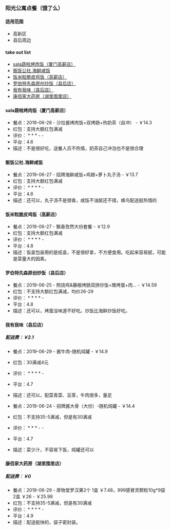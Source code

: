 ### 阳光公寓点餐（饿了么）
#### 适用范围
* 高新区
* 县后周边

#### take out list
* [sala蔬啦烤肉饭（厦门高薪店）](#1)
* [贩饭公社.海鲜咸饭](#2)
* [饭米粒脆皮鸡饭（高薪店）](#3)
* [罗伯特先森原创炒饭（县后店）](#4)
* [我有我味（县后店）](#5)
* [康佰家大药房（湖里围里店）](#6)

##### <h4 id="1">sala蔬啦烤肉饭（厦门高薪店）</h4>

* 餐点：2019-06-28 - 沙拉酱烤肉饭+双烤肠+热奶茶（自冲） - ￥14.3
* 红包：支持大额红包满减
* 评价： * * * - -
* 平台：4.6
* 描述：不是很好吃，送餐人员不热情，奶茶自己冲泡也不是很合理

##### <h4 id="2">贩饭公社.海鲜咸饭</h4>

* 餐点：2019-06-27 - 招牌海鲜咸饭+鸡翅+萝卜丸子汤 - ￥13.7
* 红包：支持大额红包满减
* 评价： * * * * -
* 平台：4.6
* 描述：还可以，丸子汤不是很香，咸饭不油腻还不错，蜂鸟配送挺热情的

##### <h4 id="3">饭米粒脆皮鸡饭（高薪店）</h4>

* 餐点：2019-06-27 - 飘香孜然大份套餐 - ￥12.9
* 红包：支持大额红包满减
* 评价： * * * * -
* 平台：4.8
* 描述：饭盒包装用的是纸盒，不是很好拿，不方便食用。吃起来容易腻，可能是菜量大的因素。

##### <h4 id="4">罗伯特先森原创炒饭（县后店）</h4>

* 餐点：2019-06-25 - 照烧鸡&藤椒烤肠双拼炒饭+赠烤蛋+肉... - ￥14.59
* 红包：不支持大额红包满减，均价26-29
* 评价： * * * * -
* 平台：4.8
* 描述：还可以，烤蛋没味道不好吃。炒饭比海鲜炒饭好吃。

##### <h4 id="5">我有我味（县后店）</h4>
##### 配送费：￥2.1

* 餐点：2019-06-29 - 酱牛肉-随机炖罐 - ￥14.9
* 红包：30满减4元
* 评价： * * * * -
* 平台：4.7
* 描述：还可以，配菜青菜、豆芽，牛肉很多，量足

* 餐点：2019-06-24 - 招牌酱大骨（大份）-随机炖罐 - ￥14.4
* 红包：不支持35-5满减，但是有30满减
* 评价： * * * - -
* 平台：4.7
* 描述：菜少汁，不容易下饭，炖罐还可以

##### <h4 id="6">康佰家大药房（湖里围里店）</h4>
##### 配送费：￥0

* 餐点：2019-06-29 - 厚物堂罗汉果2个 1盒 ￥7.48，999感冒灵颗粒10g*9袋 2盒 ￥26 - ￥25.98
* 红包：不支持35-5满减，但是有30满减
* 评价： * * * * -
* 平台：4.9
* 描述：配送挺快的，袋子密封装。
